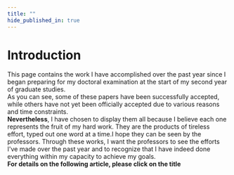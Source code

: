 ```yaml
---
title: ""
hide_published_in: true
---
```

# Introduction
This page contains the work I have accomplished over the past year since I began preparing for my doctoral examination at the start of my second year of graduate studies.  
As you can see, some of these papers have been successfully accepted, while others have not yet been officially accepted due to various reasons and time constraints.  
**Nevertheless**, I have chosen to display them all because I believe each one represents the fruit of my hard work. They are the products of tireless effort, 
typed out one word at a time.I hope they can be seen by the professors. Through these 
works, I want the professors to see the efforts I've made over the past year and to 
recognize that I have indeed done everything within my capacity to achieve my goals.  
**For details on the following article, please click on the title**

